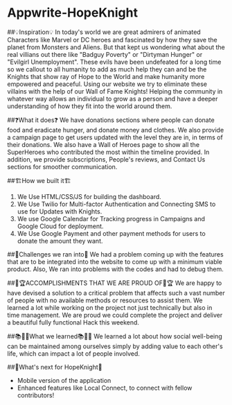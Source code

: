 # Appwrite-HopeKnight

##💡Inspiration💡
In today's world we are great admirers of animated Characters like Marvel or DC heroes and fascinated by how they save the planet from Monsters and Aliens. But that kept us wondering what about the real villians out there like "Badguy Poverty" or "Dirtyman Hunger" or "Evilgirl Unemployment". These evils have been undefeated for a long time so we callout to all humanity to add as much help they can and be the Knights that show ray of Hope to the World and make humanity more empowered and peaceful. Using our website we try to eliminate these villains with the help of our Wall of Fame Knights! Helping the community in whatever way allows an individual to grow as a person and have a deeper understanding of how they fit into the world around them.

##❓What it does❓
We have donations sections where people can donate food and eradicate hunger, and donate money and clothes. We also provide a campaign page to get users updated with the level they are in, in terms of their donations. We also have a Wall of Heroes page to show all the SuperHeroes who contributed the most within the timeline provided. In addition, we provide subscriptions, People's reviews, and Contact Us sections for smoother communication.

##🏗️How we built it🏗️
1. We Use HTML/CSS/JS for building the dashboard.
2. We Use Twilio for Multi-factor Authentication and Connecting SMS to use for Updates with Knights.
3. We use Google Calendar for Tracking progress in Campaigns and Google Cloud for deployment.
4. We Use Google Payment and other payment methods for users to donate the amount they want.

##🚧Challenges we ran into🚧
We had a problem coming up with the features that are to be integrated into the website to come up with a minimum viable product. Also, We ran into problems with the codes and had to debug them.

##🏅🏆ACCOMPLISHMENTS THAT WE ARE PROUD OF🏅🏆
We are happy to have devised a solution to a critical problem that affects such a vast number of people with no available methods or resources to assist them. We learned a lot while working on the project not just technically but also in time management. We are proud we could complete the project and deliver a beautiful fully functional Hack this weekend.

##📚🙋‍♂️What we learned📚🙋‍♂️
We learned a lot about how social well-being can be maintained among ourselves simply by adding value to each other's life, which can impact a lot of people involved.

##💭What's next for HopeKnight💭
- Mobile version of the application
- Enhanced features like Local Connect, to connect with fellow contributors!
